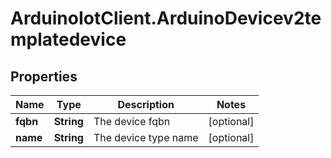 # ArduinoIotClient.ArduinoDevicev2templatedevice

## Properties

Name | Type | Description | Notes
------------ | ------------- | ------------- | -------------
**fqbn** | **String** | The device fqbn | [optional] 
**name** | **String** | The device type name | [optional] 


